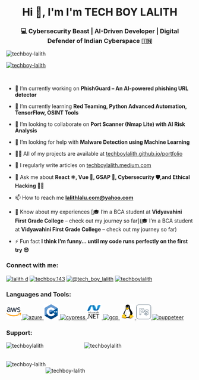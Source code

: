 <h1 align="center">Hi 👋, I'm I'm TECH BOY LALITH</h1>
<h3 align="center">💻 Cybersecurity Beast | AI-Driven Developer | Digital Defender of Indian Cyberspace 🇮🇳</h3>

<p align="left"> <img src="https://komarev.com/ghpvc/?username=techboy-lalith&label=Profile%20views&color=0e75b6&style=flat" alt="techboy-lalith" /> </p>

<p align="left"> <a href="https://github.com/ryo-ma/github-profile-trophy"><img src="https://github-profile-trophy.vercel.app/?username=techboy-lalith" alt="techboy-lalith" /></a> </p>

<p align="left"> <a href="https://twitter.com/" target="blank"><img src="https://img.shields.io/twitter/follow/?logo=twitter&style=for-the-badge" alt="" /></a> </p>

- 🔭 I’m currently working on ****PhishGuard** – An AI-powered phishing URL detector**

- 🌱 I’m currently learning **Red Teaming, Python Advanced Automation, TensorFlow, OSINT Tools**

- 👯 I’m looking to collaborate on ****Port Scanner (Nmap Lite) with AI Risk Analysis****

- 🤝 I’m looking for help with ****Malware Detection using Machine Learning****

- 👨‍💻 All of my projects are available at [techboylalith.github.io/portfolio](techboylalith.github.io/portfolio)

- 📝 I regularly write articles on [techboylalith.medium.com](techboylalith.medium.com)

- 💬 Ask me about **React ⚛️, Vue 🧩, GSAP 🎯, Cybersecurity 🛡️,and Ethical Hacking 👨‍💻**

- 📫 How to reach me **lalithlalu.com@yahoo.com**

- 📄 Know about my experiences [🎓 I’m a BCA student at **Vidyavahini First Grade College** – check out my journey so far](🎓 I’m a BCA student at **Vidyavahini First Grade College** – check out my journey so far)

- ⚡ Fun fact **I think I’m funny… until my code runs perfectly on the first try 😎**

<h3 align="left">Connect with me:</h3>
<p align="left">
<a href="https://linkedin.com/in/lalith d" target="blank"><img align="center" src="https://raw.githubusercontent.com/rahuldkjain/github-profile-readme-generator/master/src/images/icons/Social/linked-in-alt.svg" alt="lalith d" height="30" width="40" /></a>
<a href="https://fb.com/techboy.143" target="blank"><img align="center" src="https://raw.githubusercontent.com/rahuldkjain/github-profile-readme-generator/master/src/images/icons/Social/facebook.svg" alt="techboy.143" height="30" width="40" /></a>
<a href="https://instagram.com/@tech_boy_lalith" target="blank"><img align="center" src="https://raw.githubusercontent.com/rahuldkjain/github-profile-readme-generator/master/src/images/icons/Social/instagram.svg" alt="@tech_boy_lalith" height="30" width="40" /></a>
<a href="https://www.hackerearth.com/techboylalith" target="blank"><img align="center" src="https://raw.githubusercontent.com/rahuldkjain/github-profile-readme-generator/master/src/images/icons/Social/hackerearth.svg" alt="techboylalith" height="30" width="40" /></a>
</p>

<h3 align="left">Languages and Tools:</h3>
<p align="left"> <a href="https://aws.amazon.com" target="_blank" rel="noreferrer"> <img src="https://raw.githubusercontent.com/devicons/devicon/master/icons/amazonwebservices/amazonwebservices-original-wordmark.svg" alt="aws" width="40" height="40"/> </a> <a href="https://azure.microsoft.com/en-in/" target="_blank" rel="noreferrer"> <img src="https://www.vectorlogo.zone/logos/microsoft_azure/microsoft_azure-icon.svg" alt="azure" width="40" height="40"/> </a> <a href="https://www.w3schools.com/cpp/" target="_blank" rel="noreferrer"> <img src="https://raw.githubusercontent.com/devicons/devicon/master/icons/cplusplus/cplusplus-original.svg" alt="cplusplus" width="40" height="40"/> </a> <a href="https://www.cypress.io" target="_blank" rel="noreferrer"> <img src="https://raw.githubusercontent.com/simple-icons/simple-icons/6e46ec1fc23b60c8fd0d2f2ff46db82e16dbd75f/icons/cypress.svg" alt="cypress" width="40" height="40"/> </a> <a href="https://dotnet.microsoft.com/" target="_blank" rel="noreferrer"> <img src="https://raw.githubusercontent.com/devicons/devicon/master/icons/dot-net/dot-net-original-wordmark.svg" alt="dotnet" width="40" height="40"/> </a> <a href="https://cloud.google.com" target="_blank" rel="noreferrer"> <img src="https://www.vectorlogo.zone/logos/google_cloud/google_cloud-icon.svg" alt="gcp" width="40" height="40"/> </a> <a href="https://www.linux.org/" target="_blank" rel="noreferrer"> <img src="https://raw.githubusercontent.com/devicons/devicon/master/icons/linux/linux-original.svg" alt="linux" width="40" height="40"/> </a> <a href="https://www.photoshop.com/en" target="_blank" rel="noreferrer"> <img src="https://raw.githubusercontent.com/devicons/devicon/master/icons/photoshop/photoshop-line.svg" alt="photoshop" width="40" height="40"/> </a> <a href="https://github.com/puppeteer/puppeteer" target="_blank" rel="noreferrer"> <img src="https://www.vectorlogo.zone/logos/pptrdev/pptrdev-official.svg" alt="puppeteer" width="40" height="40"/> </a> </p>

<h3 align="left">Support:</h3>
<p><a href="https://www.buymeacoffee.com/techboylalith"> <img align="left" src="https://cdn.buymeacoffee.com/buttons/v2/default-yellow.png" height="50" width="210" alt="techboylalith" /></a><a href="https://ko-fi.com/techboylalith"> <img align="left" src="https://cdn.ko-fi.com/cdn/kofi3.png?v=3" height="50" width="210" alt="techboylalith" /></a></p><br><br>

<p><img align="left" src="https://github-readme-stats.vercel.app/api/top-langs?username=techboy-lalith&show_icons=true&locale=en&layout=compact" alt="techboy-lalith" /></p>

<p>&nbsp;<img align="center" src="https://github-readme-stats.vercel.app/api?username=techboy-lalith&show_icons=true&locale=en" alt="techboy-lalith" /></p>
